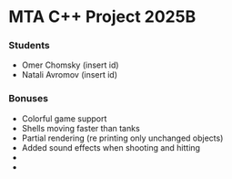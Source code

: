 ﻿# MTA C++ Project 2025B 

### Students
- Omer Chomsky (insert id)
- Natali Avromov (insert id)

### Bonuses
- Colorful game support
- Shells moving faster than tanks
- Partial rendering (re printing only unchanged objects)
- Added sound effects when shooting and hitting
- 
- 
